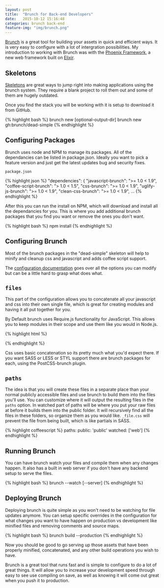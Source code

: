 ```yaml
---
layout: post
title:  "Brunch for Back-end Developers"
date:   2015-10-12 15:16:48
categories: brunch back-end
feature-img: "img/brunch.png"
---
```

[Brunch][brunch] is a great tool for building your assets in quick and efficient ways. It is very easy to configure with a lot of intergration possibilities.  My introduction to working with Brunch was with the [Phoenix Framework][phoenix], a new web framework built on [Elixir][elixir].

## Skeletons

[Skeletons](http://brunch.io/skeletons.html) are great ways to jump right into making applications using the brunch system. They require a blank project to roll them out and some of them are hugely outdated.

Once you find the stack you will be working with it is setup to download it from GitHub.

{% highlight bash %}
brunch new <skeleton-URL> [optional-output-dir]
brunch new gh:brunch/dead-simple
{% endhighlight %}

## Configuring Packages

Brunch uses node and NPM to manage its packages. All of the dependancies can be listed in package.json. Ideally you want to pick a feature version and just get the latest updates bug and security fixes.

`package.json`

{% highlight json %}
"dependencies": {
    "javascript-brunch": ">= 1.0 < 1.9",
    "coffee-script-brunch": "> 1.0 < 1.5",
    "css-brunch": ">= 1.0 < 1.9",
    "uglify-js-brunch": ">= 1.0 < 1.9",
    "clean-css-brunch": ">= 1.0 < 1.9",
	...
{% endhighlight %}

After this you can run the install on NPM, which will download and install all the dependancies for you. This is where you add additional brunch packages that you find you want or remove the ones you don't want.

{% highlight bash %}
npm install
{% endhighlight %}

## Configuring Brunch

Most of the brunch packages in the "dead-simple" skeleton will help to minify and cleanup css and javascript and adds coffee script support.

The [configuration documentation](
https://github.com/brunch/brunch/blob/master/docs/config.md) goes over all the options you can modify but can be a little hard to grasp what does what.

## `files`

This part of the configuration allows you to concatenate all your javascript and css into their own single file, which is great for creating modules and having it all put together for you.

By Default brunch uses Require.js functionality for JavaScript. This allows you to keep modules in their scope and use them like you would in Node.js.

{% highlight html %}
<script type="text/javascript" src="/app.js"></script>
<script type="text/javascript">
	var Package = require('js/package');
</script>
{% endhighlight %}

Css uses basic concatenation so its pretty much what you'd expect there. If you want SASS or LESS or STYL support there are brunch packages for each, using the PostCSS-brunch plugin.

## `paths`

The idea is that you will create these files in a separate place than your normal publicly accessible files and use brunch to build them into the files you'll use. You can customize where it will output the resulting files in the `paths` option. In watched part of paths will be where you put your raw files at before it builds them into the public folder. It will recursively find all the files in these folders, so organize them as you would like. `_file.css` will prevent the file from being built, which is like partials in SASS.

{% highlight coffeescript %}
paths:
  public: 'public'
  watched: ['web']
{% endhighlight %}

## Running Brunch

You can have brunch watch your files and compile them when any changes happen. It also has a built in web server if you don't have any backend setup to serve the files.

{% highlight bash %}
brunch --watch [--server]
{% endhighlight %}

## Deploying Brunch

Deploying brunch is quite simple as you won't need to be watching for file updates anymore. You can setup specific overrides in the configuration for what changes you want to have happen on production vs development like minified files and removing comments and source maps.

{% highlight bash %}
brunch build --production
{% endhighlight %}

Now you should be good to go serving up those assets that have been properly minified, concatenated, and any other build operations you wish to have.

Brunch is a great tool that runs fast and is simple to configure to do a lot of great things. It will allow you to increase your development speed through easy to see use compiling on save, as well as knowing it will come out great when you push it to production.

[brunch]: http://brunch.io
[phoenix]: http://www.phoenixframework.org/
[elixir]: http://elixir-lang.org/